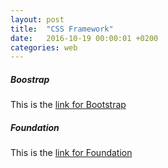 ```yaml
---
layout: post
title:  "CSS Framework"
date:   2016-10-19 00:00:01 +0200
categories: web
---
```


##### **Boostrap**
This is the [link for Bootstrap][link-bootstrap]

##### **Foundation**
This is the [link for Foundation][link-foundation]

[link-bootstrap]: http://getbootstrap.com/
[link-foundation]: http://foundation.zurb.com/
